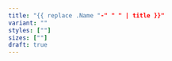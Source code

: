 ```yaml
---
title: "{{ replace .Name "-" " " | title }}"
variant: ""
styles: [""]
sizes: [""]
draft: true
---
```

